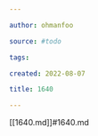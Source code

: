 ```yaml
---

author: ohmanfoo

source: #todo

tags: 

created: 2022-08-07

title: 1640

---
```

[[1640.md]]#1640.md